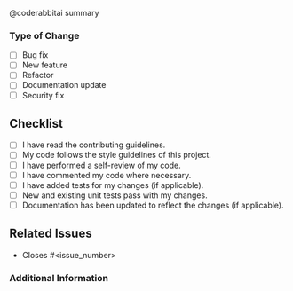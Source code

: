 <!-- This will be automatically replaced by a summary generated by CodeRabbitAI -->

@coderabbitai summary

### Type of Change

<!-- Select the type of change that applies: -->

- [ ] Bug fix
- [ ] New feature
- [ ] Refactor
- [ ] Documentation update
- [ ] Security fix

## Checklist

- [ ] I have read the contributing guidelines.
- [ ] My code follows the style guidelines of this project.
- [ ] I have performed a self-review of my code.
- [ ] I have commented my code where necessary.
- [ ] I have added tests for my changes (if applicable).
- [ ] New and existing unit tests pass with my changes.
- [ ] Documentation has been updated to reflect the changes (if applicable).

## Related Issues

<!-- Reference any issues that this pull request fixes or addresses: -->

- Closes #<issue_number>

### Additional Information

<!-- Include any other notes or details that reviewers should be aware of. -->
